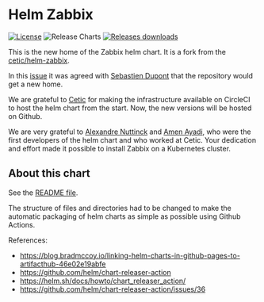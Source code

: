 # Helm Zabbix

[![License](https://img.shields.io/badge/License-Apache%202.0-blue.svg)](https://opensource.org/licenses/Apache-2.0) ![Release Charts](https://github.com/zabbix-community/helm-zabbix/workflows/Release%20Charts/badge.svg?branch=master) [![Releases downloads](https://img.shields.io/github/downloads/zabbix-community/helm-zabbix/total.svg)](https://github.com/zabbix-community/helm-zabbix/releases)

This is the new home of the Zabbix helm chart. It is a fork from the [cetic/helm-zabbix](https://github.com/cetic/helm-zabbix).

In this [issue](https://github.com/cetic/helm-zabbix/issues/68) it was agreed with [Sebastien Dupont](https://github.com/banzothat) that the repository would get a new home.

We are grateful to [Cetic](https://www.cetic.be/) for making the infrastructure available on CircleCI to host the helm chart from the start. Now, the new versions will be hosted on Github.

We are very grateful to [Alexandre Nuttinck](https://github.com/alexnuttinck) and [Amen Ayadi](https://github.com/AyadiAmen), who were the first developers of the helm chart and who worked at Cetic. Your dedication and effort made it possible to install Zabbix on a Kubernetes cluster.

## About this chart

See the [README file](charts/zabbix/README.md).

The structure of files and directories had to be changed to make the automatic packaging of helm charts as simple as possible using Github Actions.

References:

* <https://blog.bradmccoy.io/linking-helm-charts-in-github-pages-to-artifacthub-46e02e19abfe>
* <https://github.com/helm/chart-releaser-action>
* <https://helm.sh/docs/howto/chart_releaser_action/>
* <https://github.com/helm/chart-releaser-action/issues/36>
